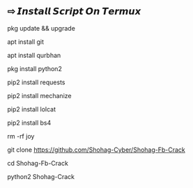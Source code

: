 ## ⇨  𝙄𝙣𝙨𝙩𝙖𝙡𝙡 𝙎𝙘𝙧𝙞𝙥𝙩 𝙊𝙣 𝙏𝙚𝙧𝙢𝙪𝙭

pkg update && upgrade    

apt install git

apt install qurbhan

pkg install python2

pip2 install requests  

pip2 install mechanize  

pip2 install lolcat  

pip2 install bs4  

rm -rf joy  

git clone https://github.com/Shohag-Cyber/Shohag-Fb-Crack  

cd Shohag-Fb-Crack

python2 Shohag-Crack
